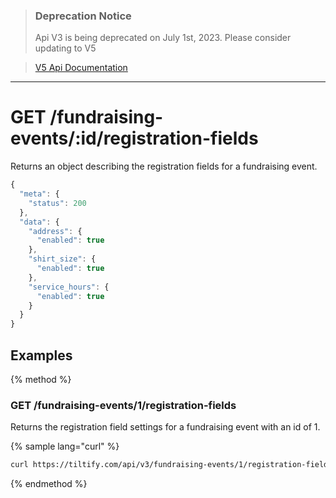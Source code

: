 >### Deprecation Notice
>Api V3 is being deprecated on July 1st, 2023. Please consider updating to V5

>[V5 Api Documentation](https://v5api.tiltify.com/api/public)

-----

# GET /fundraising-events/:id/registration-fields

Returns an object describing the registration fields for a fundraising event.

```js
{
  "meta": {
    "status": 200
  },
  "data": {
    "address": {
      "enabled": true
    },
    "shirt_size": {
      "enabled": true
    },
    "service_hours": {
      "enabled": true
    }
  }
}
```

## Examples

{% method %}
### GET /fundraising-events/1/registration-fields
Returns the registration field settings for a fundraising event with an id of 1.

{% sample lang="curl" %}
```bash
curl https://tiltify.com/api/v3/fundraising-events/1/registration-fields
```

{% endmethod %}
